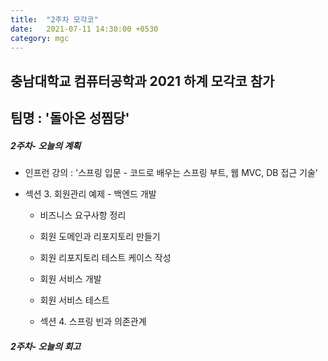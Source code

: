 ```yaml
---
title:  "2주차 모각코"
date:   2021-07-11 14:30:00 +0530
category: mgc
---
```


## 충남대학교 컴퓨터공학과 2021 하계 모각코 참가   
## 팀명 : '돌아온 성찜당'  

##### 2주차- 오늘의 계획
  - 인프런 강의 : '스프링 입문 - 코드로 배우는 스프링 부트, 웹 MVC, DB 접근 기술'   
  - 섹션 3. 회원관리 예제 - 백엔드 개발   
      
     - 비즈니스 요구사항 정리

      - 회원 도메인과 리포지토리 만들기

      - 회원 리포지토리 테스트 케이스 작성

      - 회원 서비스 개발
     
      - 회원 서비스 테스트
      
    - 섹션 4. 스프링 빈과 의존관계  
  

##### 2주차- 오늘의 회고
   

  
